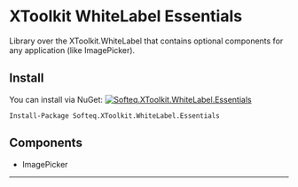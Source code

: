 # XToolkit WhiteLabel Essentials

Library over the XToolkit.WhiteLabel that contains optional components for any application (like ImagePicker).

## Install

You can install via NuGet: [![Softeq.XToolkit.WhiteLabel.Essentials](https://buildstats.info/nuget/Softeq.XToolkit.WhiteLabel.Essentials?includePreReleases=true)](https://www.nuget.org/packages/Softeq.XToolkit.WhiteLabel.Essentials)

```text
Install-Package Softeq.XToolkit.WhiteLabel.Essentials
```

## Components

- ImagePicker

---
